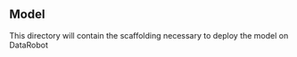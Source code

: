 Model
-----

This directory will contain the scaffolding necessary to deploy the model on DataRobot


